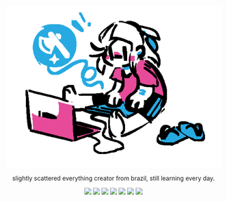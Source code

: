 <p align="center"><img src="https://raw.githubusercontent.com/rhynomatt/rhynomatt/main/chibi.png"/></p>

<div align="center">
  <p>slightly scattered everything creator from brazil, still learning every day.</p>
  
  <img src="https://img.shields.io/badge/VIM-%2311AB00.svg?style=for-the-badge&logo=vim&logoColor=white)">
  <img src="https://img.shields.io/badge/c%23-%23239120.svg?style=for-the-badge&logo=c-sharp&logoColor=white)">
  <img src="https://img.shields.io/badge/lua-%232C2D72.svg?style=for-the-badge&logo=lua&logoColor=white)">
  <img src="https://img.shields.io/badge/python-3670A0?style=for-the-badge&logo=python&logoColor=ffdd54">
  <img src="https://img.shields.io/badge/typescript-%23007ACC.svg?style=for-the-badge&logo=typescript&logoColor=white">

  <img src="https://img.shields.io/badge/javascript-%23323330.svg?style=for-the-badge&logo=javascript&logoColor=%23F7DF1E">
  <img src="https://img.shields.io/badge/rust-%23000000.svg?style=for-the-badge&logo=rust&logoColor=white">
 
</div>
<!--
**rhynomatt/rhynomatt** is a ✨ _special_ ✨ repository because its `README.md` (this file) appears on your GitHub profile.

Here are some ideas to get you started:

- 🔭 I’m currently working on ...
- 🌱 I’m currently learning ...
- 👯 I’m looking to collaborate on ...
- 🤔 I’m looking for help with ...
- 💬 Ask me about ...
- 📫 How to reach me: ...
- 😄 Pronouns: ...
- ⚡ Fun fact: ...
-->
